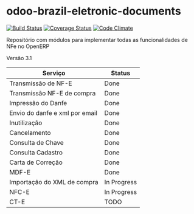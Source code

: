 odoo-brazil-eletronic-documents
===
[![Build Status](https://travis-ci.org/odoo-brazil/odoo-brazil-eletronic-documents.svg)](https://travis-ci.org/odoo-brazil/odoo-brazil-eletronic-documents)
[![Coverage Status](https://coveralls.io/repos/odoo-brazil/odoo-brazil-eletronic-documents/badge.svg?branch=8.0&service=github)](https://coveralls.io/github/odoo-brazil/odoo-brazil-eletronic-documents?branch=8.0)
[![Code Climate](https://codeclimate.com/github/odoo-brazil/odoo-brazil-eletronic-documents/badges/gpa.svg)](https://codeclimate.com/github/odoo-brazil/odoo-brazil-eletronic-documents)

Repositório com módulos para implementar todas as funcionalidades de NFe no OpenERP

Versão 3.1

Serviço | Status
------------ | -------------
Transmissão de NF-E | Done
Transmissão NF-E de compra | Done
Impressão do Danfe | Done
Envio do danfe e xml por email | Done
Inutilização | Done
Cancelamento | Done
Consulta de Chave | Done
Consulta Cadastro | Done
Carta de Correção | Done
MDF-E | Done
Importação do XML de compra | In Progress
NFC-E | In Progress
CT-E | TODO


